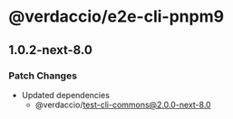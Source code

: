 # @verdaccio/e2e-cli-pnpm9

## 1.0.2-next-8.0

### Patch Changes

- Updated dependencies
  - @verdaccio/test-cli-commons@2.0.0-next-8.0
